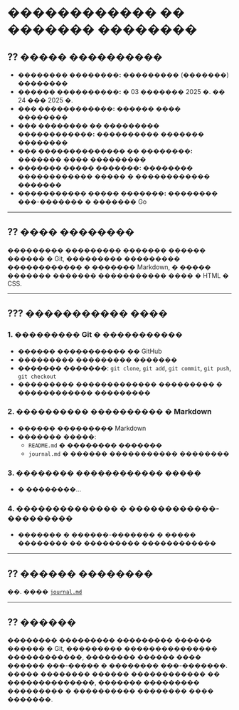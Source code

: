 # ������������ �� ������� ��������

## ?? ����� ����������

- **�������� ��������:** ��������� (�������) ��������
- **������ ����������:** � 03 ������� 2025 �. �� 24 ��� 2025 �.
- **��� ������������:** ������ ���� ��������
- **��� �������� �� ��������� ������������:** ���������� ������� ��������
- **��� �������������� �� ��������:** ������� ���� ���������
- **������� ����� �������:** �������� ������������ ����� � ������������ �������
- **����������� ����� �������:** �������� ���-������� � ������� Go

---

## ?? ���� ��������

��������� ��������� ������� ������ ������ � Git, ��������� ��������� ������������ � ������� Markdown, � ����� ������� ������� ����������� ���� � HTML � CSS.

---

## ??? ����������� ����

### 1. ��������� Git � �����������
- ������ ����������� �� GitHub
- ��������� ��������� �������
- ������� �������: `git clone`, `git add`, `git commit`, `git push`, `git checkout`
- ��������� ������������� ��������� � ������������ ���������

### 2. ���������� ���������� � Markdown
- ������ ��������� Markdown
- ������� �����:
  - `README.md` � �������� �������
  - `journal.md` � ������ ����������� ��������

### 3. �������� ������������ �����
- � ��������...

### 4. �������������� � ������������-���������
- ������� � ������-������� � ����� �������� �� ��������� ������������

---

## ?? ������ ��������

��. ���� [`journal.md`](./journal.md)

---

## ?? ������

�������� ��������� ��������� ������ ������ � Git, ��������� ��������������� ������������, �������� ������ ���� ������ ���-����� � �������� ���-�������. ����� �������� ������ ������������ �� ��������������, ������� ��������� ��������� � ���������� �������� ���� �������.